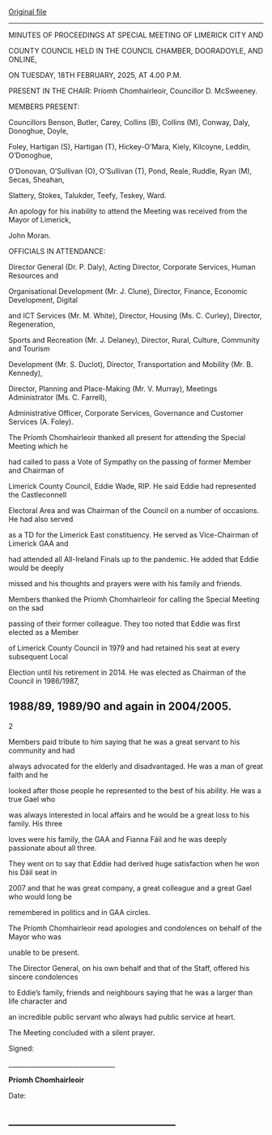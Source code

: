 [Original file](https://www.limerick.ie/sites/default/files/media/documents/2025-03/minutes-special-meeting-of-limerick-city-and-county-council-18th-february-2025-at-4pm.pdf)

---
MINUTES OF PROCEEDINGS AT SPECIAL MEETING OF LIMERICK CITY AND

COUNTY COUNCIL HELD IN THE COUNCIL CHAMBER, DOORADOYLE, AND ONLINE,

ON TUESDAY, 18TH FEBRUARY, 2025, AT 4.00 P.M.

PRESENT IN THE CHAIR: Príomh Chomhairleoir, Councillor D. McSweeney.

MEMBERS PRESENT:

Councillors Benson, Butler, Carey, Collins (B), Collins (M), Conway, Daly, Donoghue, Doyle,

Foley, Hartigan (S), Hartigan (T), Hickey-O’Mara, Kiely, Kilcoyne, Leddin, O’Donoghue,

O’Donovan, O’Sullivan (O), O’Sullivan (T), Pond, Reale, Ruddle, Ryan (M), Secas, Sheahan,

Slattery, Stokes, Talukder, Teefy, Teskey, Ward.

An apology for his inability to attend the Meeting was received from the Mayor of Limerick,

John Moran.

OFFICIALS IN ATTENDANCE:

Director General (Dr. P. Daly), Acting Director, Corporate Services, Human Resources and

Organisational Development (Mr. J. Clune), Director, Finance, Economic Development, Digital

and ICT Services (Mr. M. White), Director, Housing (Ms. C. Curley), Director, Regeneration,

Sports and Recreation (Mr. J. Delaney), Director, Rural, Culture, Community and Tourism

Development (Mr. S. Duclot), Director, Transportation and Mobility (Mr. B. Kennedy),

Director, Planning and Place-Making (Mr. V. Murray), Meetings Administrator (Ms. C. Farrell),

Administrative Officer, Corporate Services, Governance and Customer Services (A. Foley).

The Príomh Chomhairleoir thanked all present for attending the Special Meeting which he

had called to pass a Vote of Sympathy on the passing of former Member and Chairman of

Limerick County Council, Eddie Wade, RIP. He said Eddie had represented the Castleconnell

Electoral Area and was Chairman of the Council on a number of occasions. He had also served

as a TD for the Limerick East constituency. He served as Vice-Chairman of Limerick GAA and

had attended all All-Ireland Finals up to the pandemic. He added that Eddie would be deeply

missed and his thoughts and prayers were with his family and friends.

Members thanked the Príomh Chomhairleoir for calling the Special Meeting on the sad

passing of their former colleague. They too noted that Eddie was first elected as a Member

of Limerick County Council in 1979 and had retained his seat at every subsequent Local

Election until his retirement in 2014. He was elected as Chairman of the Council in 1986/1987,

1988/89, 1989/90 and again in 2004/2005.
---
2

Members paid tribute to him saying that he was a great servant to his community and had

always advocated for the elderly and disadvantaged. He was a man of great faith and he

looked after those people he represented to the best of his ability. He was a true Gael who

was always interested in local affairs and he would be a great loss to his family. His three

loves were his family, the GAA and Fianna Fáil and he was deeply passionate about all three.

They went on to say that Eddie had derived huge satisfaction when he won his Dáil seat in

2007 and that he was great company, a great colleague and a great Gael who would long be

remembered in politics and in GAA circles.

The Príomh Chomhairleoir read apologies and condolences on behalf of the Mayor who was

unable to be present.

The Director General, on his own behalf and that of the Staff, offered his sincere condolences

to Eddie’s family, friends and neighbours saying that he was a larger than life character and

an incredible public servant who always had public service at heart.

The Meeting concluded with a silent prayer.

Signed:

\_\_\_\_\_\_\_\_\_\_\_\_\_\_\_\_\_\_\_\_\_\_\_\_\_\_\_\_\_\_\_\_\_

**Príomh Chomhairleoir**

Date:

\_\_\_\_\_\_\_\_\_\_\_\_\_\_\_\_\_\_\_\_\_\_\_\_\_\_\_\_\_\_\_\_\_
---
